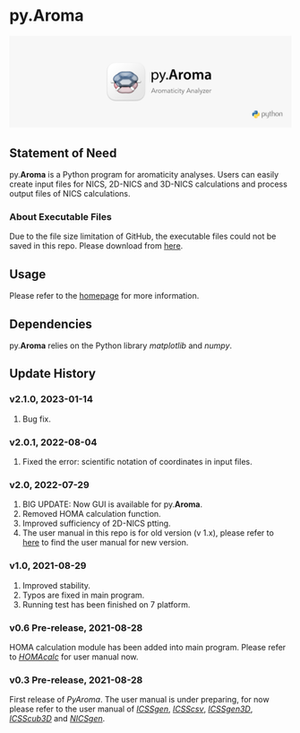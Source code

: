 # py.Aroma
![](pyAroma_rm.png)

## Statement of Need
py.**Aroma** is a Python program for aromaticity analyses. Users can easily create input files for 
NICS, 2D-NICS and 3D-NICS calculations and process output files of NICS calculations.

### About Executable Files
Due to the file size limitation of GitHub, the executable 
files could not be saved in this repo. Please download from [here](https://drive.google.com/drive/folders/1VUNeXw-72reof1FwYVOOXPSNdthFskm9?usp=sharing).

## Usage
Please refer to the [homepage](https://wongzit.github.io/program/pyaroma/) for more information.

## Dependencies
py.**Aroma** relies on the Python library *matplotlib* and *numpy*.

## Update History

### v2.1.0, 2023-01-14
1. Bug fix.

### v2.0.1, 2022-08-04
1. Fixed the error: scientific notation of coordinates in input files.

### v2.0, 2022-07-29
1. BIG UPDATE: Now GUI is available for py.**Aroma**.
2. Removed HOMA calculation function.
3. Improved sufficiency of 2D-NICS ptting.
4. The user manual in this repo is for old version (v 1.x), please refer to [here](https://wongzit.github.io/program/pyaroma/) to find the user manual for new version.

### v1.0, 2021-08-29
1. Improved stability.
2. Typos are fixed in main program.
3. Running test has been finished on 7 platform.

### v0.6 Pre-release, 2021-08-28
HOMA calculation module has been added into main program. Please refer to [*HOMAcalc*](https://github.com/wongzit/HOMAcalc) for user manual now.

### v0.3 Pre-release, 2021-08-28
First release of *PyAroma*. The user manual is under preparing, for now please refer to the user manual of [*ICSSgen*](https://github.com/wongzit/ICSSgen), [*ICSScsv*](https://github.com/wongzit/ICSScsv), [*ICSSgen3D*](https://github.com/wongzit/ICSSgen3D), [*ICSScub3D*](https://github.com/wongzit/ICSScub3D) and [*NICSgen*](https://github.com/wongzit/NICSgen).
